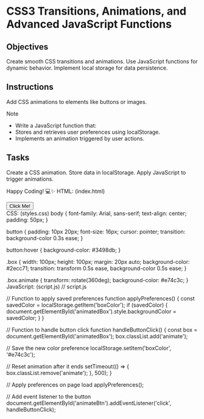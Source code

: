 # CSS3 Transitions, Animations, and Advanced JavaScript Functions

## Objectives

Create smooth CSS transitions and animations.
Use JavaScript functions for dynamic behavior.
Implement local storage for data persistence.

## Instructions
Add CSS animations to elements like buttons or images.

>[!NOTE]
> - Write a JavaScript function that:
> - Stores and retrieves user preferences using localStorage.
> - Implements an animation triggered by user actions.

## Tasks

Create a CSS animation.
Store data in localStorage.
Apply JavaScript to trigger animations.

Happy Coding! 💻✨
HTML: (index.html)
<!DOCTYPE html>
<html lang="en">
<head>
  <meta charset="UTF-8">
  <meta name="viewport" content="width=device-width, initial-scale=1.0">
  <title>Interactive Animation with Preferences</title>
  <link rel="stylesheet" href="styles.css">
</head>
<body>
  <button id="animateBtn">Click Me!</button>
  <div id="animatedBox" class="box"></div>
  <script src="script.js"></script>
</body>
</html>
 CSS: (styles.css)
body {
  font-family: Arial, sans-serif;
  text-align: center;
  padding: 50px;
}

button {
  padding: 10px 20px;
  font-size: 16px;
  cursor: pointer;
  transition: background-color 0.3s ease;
}

button:hover {
  background-color: #3498db;
}

.box {
  width: 100px;
  height: 100px;
  margin: 20px auto;
  background-color: #2ecc71;
  transition: transform 0.5s ease, background-color 0.5s ease;
}

.box.animate {
  transform: rotate(360deg);
  background-color: #e74c3c;
}
 JavaScript: (script.js)
// script.js

// Function to apply saved preferences
function applyPreferences() {
  const savedColor = localStorage.getItem('boxColor');
  if (savedColor) {
    document.getElementById('animatedBox').style.backgroundColor = savedColor;
  }
}

// Function to handle button click
function handleButtonClick() {
  const box = document.getElementById('animatedBox');
  box.classList.add('animate');

  // Save the new color preference
  localStorage.setItem('boxColor', '#e74c3c');

  // Reset animation after it ends
  setTimeout(() => {
    box.classList.remove('animate');
  }, 500);
}

// Apply preferences on page load
applyPreferences();

// Add event listener to the button
document.getElementById('animateBtn').addEventListener('click', handleButtonClick);

